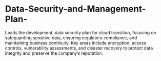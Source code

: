 # Data-Security-and-Management-Plan-
Leads the development, data security plan for cloud transition, focusing on safeguarding sensitive data, ensuring regulatory compliance, and maintaining business continuity. Key areas include encryption, access controls, vulnerability assessments, and disaster recovery to protect data integrity and preserve the company’s reputation.
